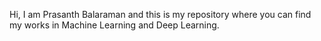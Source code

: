 Hi, I am Prasanth Balaraman and this is my repository where you can find my works in Machine Learning and Deep Learning.
